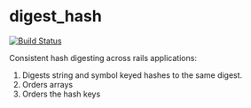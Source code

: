 # digest_hash
[![Build Status](https://travis-ci.org/RowiDont/digest_hash.svg?branch=master)](https://travis-ci.org/RowiDont/digest_hash)

Consistent hash digesting across rails applications:

1. Digests string and symbol keyed hashes to the same digest.
2. Orders arrays
3. Orders the hash keys


